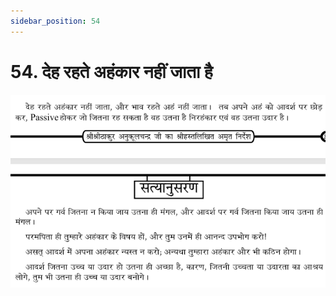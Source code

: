 ```yaml
---
sidebar_position: 54
---
```



# 54.   देह रहते अहंकार नहीं जाता है

![देह रहते अहंकार नहीं जाता है](../../../static/img/hindi/verse54.png)
